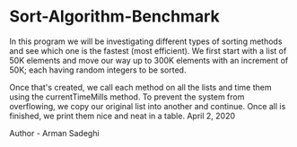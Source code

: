 # Sort-Algorithm-Benchmark

In this program we will be investigating different types of sorting methods
 and see which one is the fastest (most efficient). We first start with a list of
 50K elements and move our way up to 300K elements with an increment of 50K; each having
 random integers to be sorted. 
 
 Once that's created, we call each method on all the lists
 and time them using the currentTimeMills method. To prevent the system from overflowing,
 we copy our original list into another and continue. Once all is finished, we print
 them nice and neat in a table.
 April 2, 2020
 
 Author - Arman Sadeghi